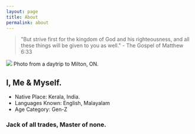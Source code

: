 ```yaml
---
layout: page
title: About
permalink: about
---
```


> "But strive first for the kingdom of God and his righteousness, and all these things will be given to you as well." - The Gospel of Matthew 6:33

<img class="mx-auto w-1/2" src="{{site.baseurl}}/assets/img/profile-pic.png">
Photo from a daytrip to Milton, ON.

## I, Me & Myself.

- Native Place: Kerala, India.
- Languages Known: English, Malayalam
- Age Category: Gen-Z

### Jack of all trades, Master of none.